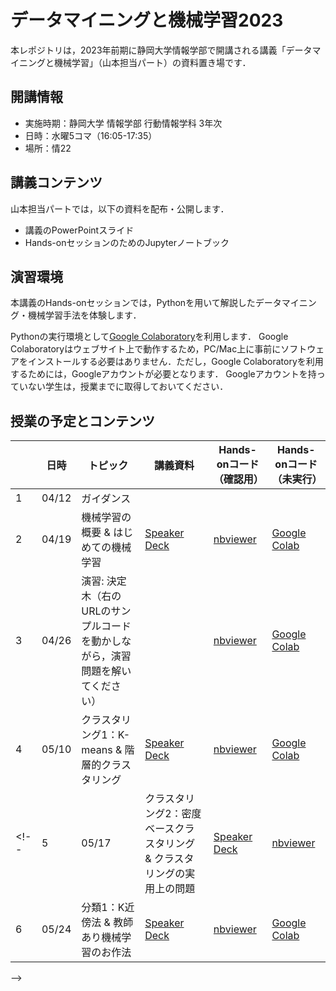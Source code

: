 # データマイニングと機械学習2023
本レポジトリは，2023年前期に静岡大学情報学部で開講される講義「データマイニングと機械学習」（山本担当パート）の資料置き場です．

## 開講情報
* 実施時期：静岡大学 情報学部 行動情報学科 3年次
* 日時：水曜5コマ（16:05-17:35）
* 場所：情22


## 講義コンテンツ
山本担当パートでは，以下の資料を配布・公開します．
* 講義のPowerPointスライド
* Hands-onセッションのためのJupyterノートブック


## 演習環境
本講義のHands-onセッションでは，Pythonを用いて解説したデータマイニング・機械学習手法を体験します．

Pythonの実行環境として[Google Colaboratory](https://colab.research.google.com/)を利用します．
Google Colaboratoryはウェブサイト上で動作するため，PC/Mac上に事前にソフトウェアをインストールする必要はありません．ただし，Google Colaboratoryを利用するためには，Googleアカウントが必要となります．
Googleアカウントを持っていない学生は，授業までに取得しておいてください．


## 授業の予定とコンテンツ
| |  日時  | トピック | 講義資料 | Hands-onコード（確認用） | Hands-onコード（未実行） |
| ---- | ---- | ---- | ---- | ---- | ---- |
| 1 | 04/12 | ガイダンス |  |  |  |
| 2 | 04/19 | 機械学習の概要 & はじめての機械学習 | [Speaker Deck](https://speakerdeck.com/trycycle/tetamaininkutoji-jie-xue-xi-2022-di-1hui-20220413) | [nbviewer](https://nbviewer.jupyter.org/github/hontolab-courses/dmml-2023/blob/main/notebook/introduction-to-ml.ipynb) | [Google Colab](https://colab.research.google.com/github/hontolab-courses/dmml-2023/blob/main/notebook/clean/introduction-to-ml.ipynb) |
| 3 | 04/26 | 演習: 決定木（右のURLのサンプルコードを動かしながら，演習問題を解いてください） |  | [nbviewer](https://nbviewer.jupyter.org/github/hontolab-courses/dmml-2023/blob/main/notebook/introduction-to-ml.ipynb) | [Google Colab](https://colab.research.google.com/github/hontolab-courses/dmml-2023/blob/main/notebook/clean/introduction-to-ml.ipynb) |
| 4 | 05/10 | クラスタリング1：K-means & 階層的クラスタリング | [Speaker Deck](https://speakerdeck.com/trycycle/tetamaininkutoji-jie-xue-xi-2022-di-2hui-20220420) | [nbviewer](https://nbviewer.jupyter.org/github/hontolab-courses/dmml-2023/blob/main/notebook/introduction-to-clustering.ipynb) | [Google Colab](https://colab.research.google.com/github/hontolab-courses/dmml-2023/blob/main/notebook/clean/introduction-to-clustering.ipynb) |
<!-- | 5 | 05/17 | クラスタリング2：密度ベースクラスタリング & クラスタリングの実用上の問題 | [Speaker Deck](https://speakerdeck.com/trycycle/detamainingutoji-jie-xue-xi-2022-di-3hui-20220427) | [nbviewer](https://nbviewer.jupyter.org/github/hontolab-courses/dmml-2023/blob/main/notebook/dbscan-and-others.ipynb) | [Google Colab](https://colab.research.google.com/github/hontolab-courses/dmml-2023/blob/main/notebook/clean/dbscan-and-others.ipynb) |
| 6 | 05/24 | 分類1：K近傍法 & 教師あり機械学習のお作法 | [Speaker Deck](https://speakerdeck.com/trycycle/tetamaininkutoji-jie-xue-xi-2022-di-4hui-20220511) | [nbviewer](https://nbviewer.jupyter.org/github/hontolab-courses/dmml-2023/blob/main/notebook/knn-and-ml-ops.ipynb) | [Google Colab](https://colab.research.google.com/github/hontolab-courses/dmml-2023/blob/main/notebook/clean/knn-and-ml-ops.ipynb) |
 -->

<!-- ## レポート課題
課題内容は，[こちらのページ](https://nbviewer.org/github/hontolab-courses/dmml-2022/blob/main/notebook/assignment.ipynb)に記載．

* 締め切り：2022年7月1日（金）
* 提出先：学務情報システム
* 提出形式
	* [こちらで指定したテンプレートファイル（Wordファイル）](https://github.com/hontolab-courses/dmml-2022/raw/main/report-template.docx)をレポートを作成すること．指定したテンプレート以外を用いた場合は，採点対象としない．
	* 提出時にはWordファイルをPDFファイルに変換すること -->